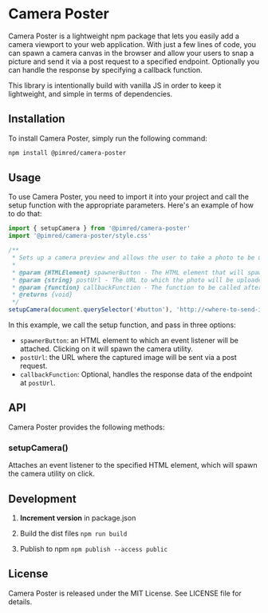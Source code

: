# Camera Poster

Camera Poster is a lightweight npm package that lets you easily add a camera viewport to your web application. With just a few lines of code, you can spawn a camera canvas in the browser and allow your users to snap a picture and send it via a post request to a specified endpoint. Optionally you can handle the response by specifying a callback function.

This library is intentionally build with vanilla JS in order to keep it lightweight, and simple in terms of dependencies.

## Installation
To install Camera Poster, simply run the following command:

```sh
npm install @pimred/camera-poster
```

## Usage
To use Camera Poster, you need to import it into your project and call the setup function with the appropriate parameters. Here's an example of how to do that:

```javascript
import { setupCamera } from '@pimred/camera-poster'
import '@pimred/camera-poster/style.css'

/**
 * Sets up a camera preview and allows the user to take a photo to be uploaded to a specified URL.
 *
 * @param {HTMLElement} spawnerButton - The HTML element that will spawn the camera module when clicked.
 * @param {string} postUrl - The URL to which the photo will be uploaded.
 * @param {function} callbackFunction - The function to be called after the photo is uploaded. Takes a single parameter, which is the data returned from the server.
 * @returns {void}
 */
setupCamera(document.querySelector('#button'), 'http://<where-to-send-image>/', (data) => { console.log(data) })

```

In this example, we call the setup function, and pass in three options:
- `spawnerButton`: an HTML element to which an event listener will be attached. Clicking on it will spawn the camera utility.
- `postUrl`: the URL where the captured image will be sent via a post request.
- `callbackFunction`: Optional, handles the response data of the endpoint at `postUrl`.

## API
Camera Poster provides the following methods:

### setupCamera()
Attaches an event listener to the specified HTML element, which will spawn the camera utility on click.

## Development

1. **Increment version** in package.json

2. Build the dist files
`npm run build`

3. Publish to npm
`npm publish --access public`

## License
Camera Poster is released under the MIT License. See LICENSE file for details.
